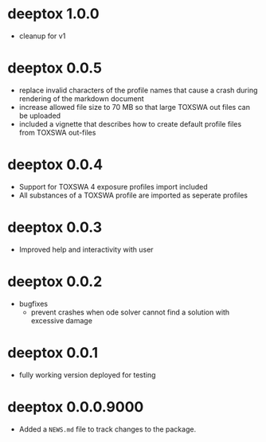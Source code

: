 # deeptox 1.0.0
* cleanup for v1

# deeptox 0.0.5
* replace invalid characters of the profile names that cause a crash during rendering of the markdown document
* increase allowed file size to 70 MB so that large TOXSWA out files can be uploaded
* included a vignette that describes how to create default profile files from TOXSWA out-files

# deeptox 0.0.4
* Support for TOXSWA 4 exposure profiles import included
* All substances of a TOXSWA profile are imported as seperate profiles

# deeptox 0.0.3
* Improved help and interactivity with user

# deeptox 0.0.2
* bugfixes
  * prevent crashes when ode solver cannot find a solution with excessive damage

# deeptox 0.0.1
* fully working version deployed for testing

# deeptox 0.0.0.9000
* Added a `NEWS.md` file to track changes to the package.
